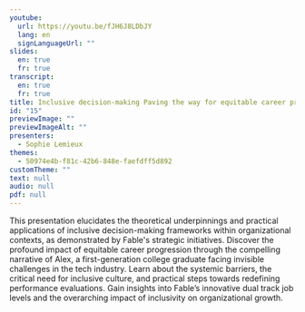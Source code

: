 ```yaml
---
youtube:
  url: https://youtu.be/fJH6J8LDbJY
  lang: en
  signLanguageUrl: ""
slides:
  en: true
  fr: true
transcript:
  en: true
  fr: true
title: Inclusive decision-making Paving the way for equitable career progression
id: "15"
previewImage: ""
previewImageAlt: ""
presenters:
  - Sophie Lemieux
themes:
  - 50974e4b-f81c-42b6-848e-faefdff5d892
customTheme: ""
text: null
audio: null
pdf: null
---
```

This presentation elucidates the theoretical underpinnings and practical applications of inclusive decision-making frameworks within organizational contexts, as demonstrated by Fable's strategic initiatives. Discover the profound impact of equitable career progression through the compelling narrative of Alex, a first-generation college graduate facing invisible challenges in the tech industry. Learn about the systemic barriers, the critical need for inclusive culture, and practical steps towards redefining performance evaluations. Gain insights into Fable’s innovative dual track job levels and the overarching impact of inclusivity on organizational growth.
